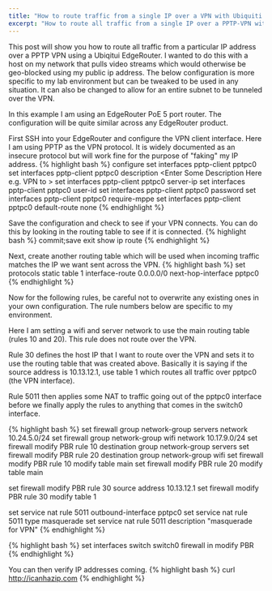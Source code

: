 ```yaml
---
title: "How to route traffic from a single IP over a VPN with Ubiquiti EdgeRouter"
excerpt: "How to route all traffic from a single IP over a PPTP-VPN with Ubiqitui EdgeRouter"
---
```


This post will show you how to route all traffic from a particular IP address over a PPTP VPN using a Ubiqitui EdgeRouter. I wanted to do this with a host on my network that pulls video streams which would otherwise be geo-blocked using my public ip address. The below configuration is more specific to my lab environment but can be tweaked to be used in any situation. It can also be changed to allow for an entire subnet to be tunneled over the VPN.

In this example I am using an EdgeRouter PoE 5 port router. The configuration will be quite similar across any EdgeRouter product.


First SSH into your EdgeRouter and configure the VPN client interface. Here I am using PPTP as the VPN protocol. It is widely documented as an insecure protocol but will work fine for the purpose of "faking" my IP address.
{% highlight bash %}
configure
set interfaces pptp-client pptpc0
set interfaces pptp-client pptpc0 description <Enter Some Description Here e.g. VPN to <Country>>
set interfaces pptp-client pptpc0 server-ip <Hostname or Server IP of VPN>
set interfaces pptp-client pptpc0 user-id <VPN Username>
set interfaces pptp-client pptpc0 password <VPN Password>
set interfaces pptp-client pptpc0 require-mppe
set interfaces pptp-client pptpc0 default-route none
{% endhighlight %}

Save the configuration and check to see if your VPN connects. You can do this by looking in the routing table to see if it is connected.
{% highlight bash %}
commit;save
exit
show ip route
{% endhighlight %}


Next, create another routing table which will be used when incoming traffic matches the IP we want sent across the VPN.
{% highlight bash %}
set protocols static table 1 interface-route 0.0.0.0/0 next-hop-interface pptpc0
{% endhighlight %}


Now for the following rules, be careful not to overwrite any existing ones in your own configuration. The rule numbers below are specific to my environment.

Here I am setting a wifi and server network to use the main routing table (rules 10 and 20). This rule does not route over the VPN.

Rule 30 defines the host IP that I want to route over the VPN and sets it to use the routing table that was created above. Basically it is saying if the source address is 10.13.12.1, use table 1 which routes all traffic over pptpc0 (the VPN interface).

Rule 5011 then applies some NAT to traffic going out of the pptpc0 interface before we finally apply the rules to anything that comes in the switch0 interface.

{% highlight bash %}
set firewall group network-group servers network 10.24.5.0/24
set firewall group network-group wifi network 10.17.9.0/24
set firewall modify PBR rule 10 destination group network-group servers
set firewall modify PBR rule 20 destination group network-group wifi
set firewall modify PBR rule 10 modify table main
set firewall modify PBR rule 20 modify table main

set firewall modify PBR rule 30 source address 10.13.12.1
set firewall modify PBR rule 30 modify table 1

set service nat rule 5011 outbound-interface pptpc0
set service nat rule 5011 type masquerade
set service nat rule 5011 description "masquerade for VPN"
{% endhighlight %}

{% highlight bash %}
set interfaces switch switch0 firewall in modify PBR
{% endhighlight %}

You can then verify IP addresses coming.
{% highlight bash %}
curl http://icanhazip.com
{% endhighlight %}